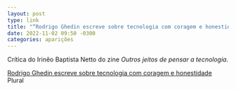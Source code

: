 ```yaml
---
layout: post
type: link
title: "“Rodrigo Ghedin escreve sobre tecnologia com coragem e honestidade”, no Plural"
date: 2022-11-02 09:50 -0300
categories: aparições
---
```

Crítica do Irinêo Baptista Netto do zine _Outros jeitos de pensar a tecnologia_.

<p class="link"><a href="https://www.plural.jor.br/noticias/cultura/rodrigo-ghedin-escreve-sobre-tecnologia-com-coragem-e-honestidade/">Rodrigo Ghedin escreve sobre tecnologia com coragem e honestidade</a><br /><span>Plural</span></p>
